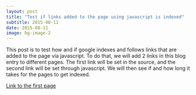 ```yaml
---
layout: post
title: "Test if links added to the page using javascript is indexed"
subtitle: 2015-08-11
date: 2015-08-11
image: bg-image-2
---
```


This post is to test how and if google indexes and follows links that are added to the page via javascript.
To do that, we will add 2 links in this blog entry to different pages. The first link will be set in the source, and the second link will be set through javascript.
We will then see if and how long it takes for the pages to get indexed.

<a href="http://thomasgieling.github.io/firsttestpage.html">Link to the first page</a><br/>
<script>document.write('<a href="http://thomasgieling.github.io/secondtestpage.html">Link to the second page</a><br/>');</script>
